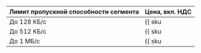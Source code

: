 | Лимит пропускной способности сегмента | Цена, вкл. НДС |
| --- | --- |
| До 128 КБ/с | {{ sku|KZT|yds.reserved_throughput.128k|month|string }} |
| До 512 КБ/с | {{ sku|KZT|yds.reserved_throughput.512k|month|string }} |
| До 1 МБ/с | {{ sku|KZT|yds.reserved_throughput.1m|month|string }} |

